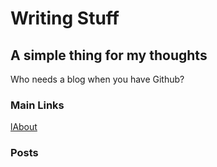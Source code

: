 # Writing Stuff

## A simple thing for my thoughts

Who needs a blog when you have Github?

### Main Links

[lAbout](/about/about.md) 

### Posts
